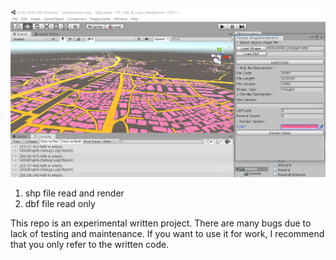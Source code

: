 ![Screen Shot](./image/capture.png)

1. shp file read and render
2. dbf file read only

This repo is an experimental written project. There are many bugs due to lack of testing and maintenance. If you want to use it for work, I recommend that you only refer to the written code.

